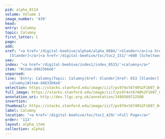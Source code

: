 ```yaml
---
pid: alpha_0114
volume: Volume 1
image_number: '439'
head: 
entry: Calumny
topic: Calumny
first_letter: C
page: 
add: 
xref: "<a href='/digital-beehive/alpha4/alpha_0884/'>Slander</a>|<a href='/digital-beehive/toc/toc2_147/'>653
  [Slander]</a>|<a href='/digital-beehive/toc/toc2_151/'>680 [Scheltwort]</a>"
see: 
index: "<a href='/digital-beehive/index1/index_0515/'>calumny</a>"
item: "#item-d4633b6e6"
unparsed: 
line: 'Entry: Calumny|Topic: Calumny|Xref: Slander|Xref: 653 [Slander]|Xref: 680 [Scheltwort]|Index:
  calumny|#item-d4633b6e6'
selection: https://stacks.stanford.edu/image/iiif/ps974xt6740%2F1607_0438/296,1689,3225,706/full/0/default.jpg
full_image: https://stacks.stanford.edu/image/iiif/ps974xt6740%2F1607_0438/full/full/0/default.jpg
annotation_uri: http://dev.llgc.org.uk/annotation/1499369722508
insertion: 
thumbnail: https://stacks.stanford.edu/image/iiif/ps974xt6740%2F1607_0438/296,1689,600,180/250,/0/default.jpg
label: Calumny
location: "<a href='/digital-beehive/toc/toc1_429/'>Full Page</a>"
order: '113'
layout: alpha_item
collection: alpha1
---
```

